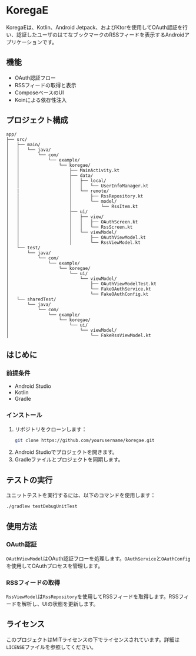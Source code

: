 # KoregaE

KoregaEは、Kotlin、Android Jetpack、およびKtorを使用してOAuth認証を行い、認証したユーザのはてなブックマークのRSSフィードを表示するAndroidアプリケーションです。

## 機能

- OAuth認証フロー
- RSSフィードの取得と表示
- ComposeベースのUI
- Koinによる依存性注入

## プロジェクト構成

```
app/
├── src/
│   ├── main/
│   │   └── java/
│   │       └── com/
│   │           └── example/
│   │               └── koregae/
│   │                   ├── MainActivity.kt
│   │                   ├── data/
│   │                   │   ├── local/
│   │                   │   │   └── UserInfoManager.kt
│   |                   │   └── remote/
│   │                   │       ├── RssRepository.kt
│   │                   │       └── model/
│   │                   │           └── RssItem.kt
│   │                   ├── ui/
│   │                   │   ├── view/
│   │                   │   │   ├── OAuthScreen.kt
│   │                   │   │   └── RssScreen.kt
│   │                   │   └── viewModel/
│   │                   │       ├── OAuthViewModel.kt
│   │                   │       └── RssViewModel.kt
│   └── test/
│       └── java/
│           └── com/
│               └── example/
│                   └── koregae/
│                       └── ui/
│                           └── viewModel/
│                               ├── OAuthViewModelTest.kt
│                               └── FakeOAuthService.kt
│                               └── FakeOAuthConfig.kt
│   └── sharedTest/
│       └── java/
│           └── com/
│               └── example/
│                   └── koregae/
│                       └── ui/
│                           └── viewModel/
│                               └── FakeRssViewModel.kt
```

## はじめに

### 前提条件

- Android Studio
- Kotlin
- Gradle

### インストール

1. リポジトリをクローンします：
    ```sh
    git clone https://github.com/yourusername/koregae.git
    ```
2. Android Studioでプロジェクトを開きます。
3. Gradleファイルとプロジェクトを同期します。

## テストの実行

ユニットテストを実行するには、以下のコマンドを使用します：

```sh
./gradlew testDebugUnitTest
```

## 使用方法

### OAuth認証

`OAuthViewModel`はOAuth認証フローを処理します。`OAuthService`と`OAuthConfig`を使用してOAuthプロセスを管理します。

### RSSフィードの取得

`RssViewModel`は`RssRepository`を使用してRSSフィードを取得します。RSSフィードを解析し、UIの状態を更新します。

## ライセンス

このプロジェクトはMITライセンスの下でライセンスされています。詳細は`LICENSE`ファイルを参照してください。
